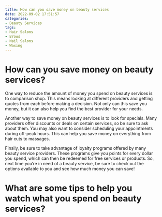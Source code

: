 ```yaml
---
title: How can you save money on beauty services
date: 2022-09-02 17:51:57
categories:
- Beauty Services
tags:
- Hair Salons
- Brows
- Nail Salons
- Waxing
---
```



#  How can you save money on beauty services?

One way to reduce the amount of money you spend on beauty services is to comparison shop. This means looking at different providers and getting quotes from each before making a decision. Not only can this save you money, but it can also help you find the best provider for your needs.

Another way to save money on beauty services is to look for specials. Many providers offer discounts or deals on certain services, so be sure to ask about them. You may also want to consider scheduling your appointments during off-peak hours. This can help you save money on everything from hair cuts to massages.

Finally, be sure to take advantage of loyalty programs offered by many beauty service providers. These programs give you points for every dollar you spend, which can then be redeemed for free services or products. So, next time you’re in need of a beauty service, be sure to check out the options available to you and see how much money you can save!

#  What are some tips to help you watch what you spend on beauty services?

<!--

Adding beauty services to your regular budget can be tricky. Here are some tips to help you watch what you spend:

1. Establish a budget and try to stick to it.

2. Compare prices between different providers before making a decision.

3. Ask friends and family for recommendations.

4. Look for deals and discounts online or in local newspapers and magazines.

5. Consider using a coupon or voucher code when booking appointments.

#  How can you find affordable beauty services?

Today, more and more people are looking for ways to save money. One area where many people are looking to save is in their beauty services. However, it can be difficult to find affordable beauty services. Here are a few tips on how you can find affordable beauty services.

One way to find affordable beauty services is to comparison shop. Compare the prices of different hair salons, spas, and other beauty service providers in your area. You may be surprised at how much prices vary from one provider to the next.

Another way to find affordable beauty services is to look for deals and specials. Many hair salons and spas offer deals and specials on their services. Be sure to check out their websites or call them to see what deals they have going on.

You can also save money on beauty services by becoming a member of a hair salon or spa. Many of these establishments offer discounts to their members.

Finally, you can save money on beauty services by using coupons. Be sure to check online coupon sites and newspapers for coupons from local hair salons and spas.

#  Are there any ways to get beauty services for free?

There are a few ways that you can get your beauty services for free. 

The first way is to go to a beauty school. Beauty schools offer services like haircuts, manicures, and pedicures for free or at a discounted price. The drawback to this is that the services may not be as good as those you would get from a professional salon. 

Another way to get beauty services for free is to become a hair or makeup model. Some brands offer free haircuts, mani/pedis, and other services in order to promote their products. However, you usually have to live near the company’s headquarters or be willing to travel. 

You can also find free beauty services by signing up for trials or offers from brands. For example, sometimes you can get a free full-sized product if you sign up for the brand’s mailing list. You can also find offers for free haircuts, mani/pedis, and other services on websites like Groupon or Living Social. Just be sure to read the terms and conditions carefully before signing up so that you know what you’re getting into.

#  What are some money-saving tips for getting spa treatments?

There are a few different ways to save money on spa treatments. One way is to find discounts or packages. Many spas offer discounts for purchasing multiple services at once, and there are often deals available online.

Another way to save money is to DIY some of your treatments at home. There are many tutorials online for how to do everything from facials to mani/pedis. Not only will you save money, but you'll also get to enjoy the treatments in the comfort of your own home.

Finally, be choosy about when you go for spa treatments. Weekends tend to be more expensive, while weekdays offer cheaper rates. If you can't swing a weekday appointment, try booking during off-peak hours (early mornings or late evenings).